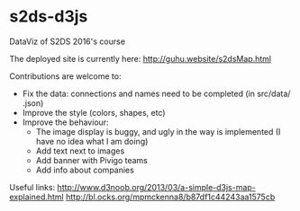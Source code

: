 # s2ds-d3js
DataViz of S2DS 2016's course 

The deployed site is currently here: http://guhu.website/s2dsMap.html

Contributions are welcome to:
- Fix the data: connections and names need to be completed (in src/data/ .json)
- Improve the style (colors, shapes, etc)
- Improve the behaviour:
    - The image display is buggy, and ugly in the way is implemented (I have no idea what I am doing) 
    - Add text next to images
    - Add banner with Pivigo teams
    - Add info about companies

Useful links:
http://www.d3noob.org/2013/03/a-simple-d3js-map-explained.html
http://bl.ocks.org/mpmckenna8/b87df1c44243aa1575cb
